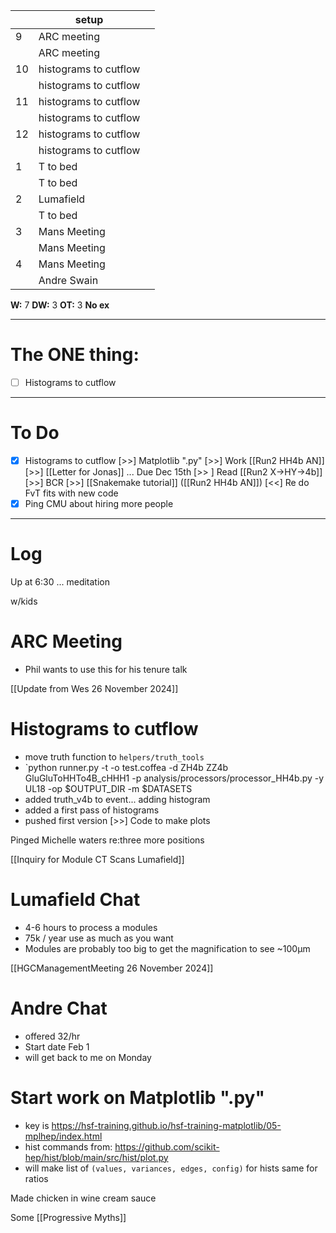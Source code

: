 
|     | setup                 |     |
| --- | --------------------- | --- |
| 9   | ARC meeting           |     |
|     | ARC meeting           |     |
| 10  | histograms to cutflow |     |
|     | histograms to cutflow |     |
| 11  | histograms to cutflow |     |
|     | histograms to cutflow |     |
| 12  | histograms to cutflow |     |
|     | histograms to cutflow |     |
| 1   | T to bed              |     |
|     | T to bed              |     |
| 2   | Lumafield             |     |
|     | T to bed              |     |
| 3   | Mans Meeting          |     |
|     | Mans Meeting          |     |
| 4   | Mans Meeting          |     |
|     | Andre Swain           |     |

**W:** 7 
**DW:** 3
**OT:** 3
**No ex**

---
# The ONE thing: 
- [ ] Histograms to cutflow

---
# To Do

- [x] Histograms to cutflow
 [>>] Matplotlib ".py"
 [>>]  Work [[Run2 HH4b AN]]
 [>>]  [[Letter for Jonas]] ... Due Dec 15th
 [>> ] Read [[Run2 X->HY->4b]]
 [>>] BCR
 [>>]   [[Snakemake tutorial]] 
 ([[Run2 HH4b AN]]) [<<] Re do FvT fits with new code
- [x] Ping CMU about hiring more people

---

# Log

Up at 6:30 ... meditation

w/kids

# ARC Meeting
- Phil wants to use this for his tenure talk

[[Update from Wes 26 November 2024]]

# Histograms to cutflow
- move truth function to `helpers/truth_tools`
- `python runner.py -t -o test.coffea -d ZH4b ZZ4b GluGluToHHTo4B_cHHH1 -p analysis/processors/processor_HH4b.py -y UL18  -op $OUTPUT_DIR -m $DATASETS
- added truth_v4b to event... adding histogram
- added a first pass of histograms
- pushed first version
 [>>] Code to make plots 

Pinged Michelle waters re:three more positions 

[[Inquiry for Module CT Scans Lumafield]]


# Lumafield Chat
- 4-6 hours to process a modules
- 75k / year use as much as you want
- Modules are probably too big to get the magnification to see ~100µm

[[HGCManagementMeeting 26 November 2024]]

# Andre Chat
- offered 32/hr
- Start date Feb 1
- will get back to me on Monday

# Start work on Matplotlib ".py"
- key is  https://hsf-training.github.io/hsf-training-matplotlib/05-mplhep/index.html
- hist commands from: https://github.com/scikit-hep/hist/blob/main/src/hist/plot.py
- will make list of `(values, variances, edges, config)` for hists same for ratios

Made chicken in wine cream sauce

Some [[Progressive Myths]]